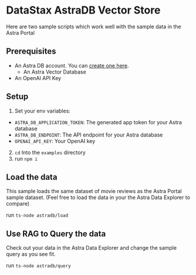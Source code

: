 # DataStax AstraDB Vector Store

Here are two sample scripts which work well with the sample data in the Astra Portal

## Prerequisites

- An Astra DB account. You can [create one here](https://astra.datastax.com/register).
  - An Astra Vector Database
- An OpenAI API Key

## Setup

1. Set your env variables:

- `ASTRA_DB_APPLICATION_TOKEN`: The generated app token for your Astra database
- `ASTRA_DB_ENDPOINT`: The API endpoint for your Astra database
- `OPENAI_API_KEY`: Your OpenAI key

2. `cd` Into the `examples` directory
3. run `npm i`

## Load the data

This sample loads the same dataset of movie reviews as the Astra Portal sample dataset. (Feel free to load the data in your the Astra Data Explorer to compare)

run `ts-node astradb/load`

## Use RAG to Query the data

Check out your data in the Astra Data Explorer and change the sample query as you see fit.

run `ts-node astradb/query`
